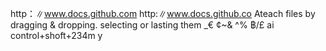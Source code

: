 http：∥www.docs.github.com
http:∥www.docs.github.co
Ateach files by dragging & dropping.
selecting or lasting them
_€
¢~&
^%
฿/£
ai control+shoft+234m y

